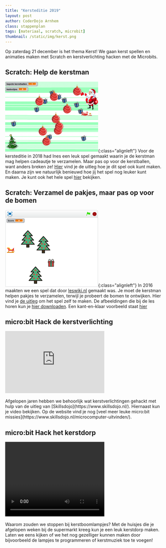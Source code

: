 ```yaml
---
title: "Kersteditie 2019"
layout: post
author: CoderDojo Arnhem
class: stappenplan
tags: [materiaal, scratch, microbit]
thumbnail: /static/img/kerst.png
---
```


Op zaterdag 21 december is het thema Kerst! We gaan kerst spellen en animaties maken met Scratch en kerstverlichting hacken met de Microbits.

## Scratch: Help de kerstman

[![Kerstspel 2018](/static/img/kerstspel-300x228.png)](/2018/12/15/scratch-kerstspel.html){:class="alignleft"} Voor de kersteditie in 2018 had Ines een leuk spel gemaakt waarin je de kerstman mag helpen cadeautje te verzamelen. Maar pas op voor de kerstballen, want anders breken ze!
[Hier](/2018/12/15/scratch-kerstspel.html) vind je de uitleg hoe je dit spel ook kunt maken. En daarna zijn we natuurlijk benieuwd hoe jij het spel nog leuker kunt maken.
Je kunt ook het hele spel [hier](https://scratch.mit.edu/projects/266961980/#player) bekijken.

## Scratch: Verzamel de pakjes, maar pas op voor de bomen

[![Kerstspel 2016](/static/img/scratchles-kerstmisspel2016.png)](/static/pdf/Scratch-Kerstspel.pdf){:class="alignleft"} In 2016 maakten we een spel dat door [leswiki.nl](https://www.leswiki.nl/themas-en-projecten/scratchles-een-kerstspel-maken) gemaakt was. Je moet de kerstman helpen pakjes te verzamelen, terwijl je probeert de bomen te ontwijken.
Hier vind je [de uitleg](/static/pdf/Scratch-Kerstspel.pdf) om het spel zelf te maken. De afbeeldingen die bij de les horen kun je [hier downloaden](https://www.dropbox.com/s/md7ci770j367g6a/Scratch%20Kerstles%20afbeeldingen.zip?dl=0).
Een kant-en-klaar voorbeeld staat [hier](https://scratch.mit.edu/projects/91302807)

## micro:bit Hack de kerstverlichting
<iframe class="alignleft" width="320" height="200" src="https://www.youtube.com/embed/6-4fUOL15W0" frameborder="0" allow="accelerometer; autoplay; encrypted-media; gyroscope; picture-in-picture" allowfullscreen></iframe><p>Afgelopen jaren hebben we behoorlijk wat kerstverlichtingen gehackt met hulp van de uitleg van [Skillsdojo](https://www.skillsdojo.nl/). Hiernaast kun je video bekijken. Op de website vind je nog [veel meer leuke micro:bit missies](https://www.skillsdojo.nl/microcomputer-uitvinden/).</p>

## micro:bit Hack het kerstdorp
<video width="320" height="240" controls class="alignleft">
  <source src="/static/mp4/kerstdorp.mp4" type="video/mp4">
</video><p>Waarom zouden we stoppen bij kerstboomlampjes? Met de huisjes die je afgelopen weken bij de supermarkt kreeg kun je een leuk kerstdorp maken. Laten we eens kijken of we het nog gezelliger kunnen maken door bijvoorbeeld de lampjes te programmeren of kerstmuziek toe te voegen!</p>
